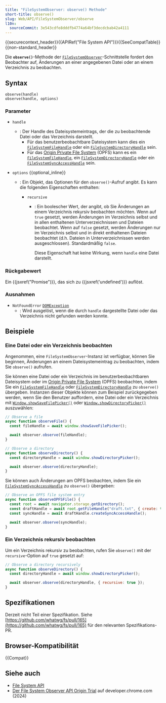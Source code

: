 ```yaml
---
title: "FileSystemObserver: observe() Methode"
short-title: observe()
slug: Web/API/FileSystemObserver/observe
l10n:
  sourceCommit: 3e543cdfe8dddfb4774a64bf3decdcbab42a4111
---
```


{{securecontext_header}}{{APIRef("File System API")}}{{SeeCompatTable}}{{non-standard_header}}

Die **`observe()`**-Methode der [`FileSystemObserver`](/de/docs/Web/API/FileSystemObserver)-Schnittstelle fordert den Beobachter auf, Änderungen an einer angegebenen Datei oder an einem Verzeichnis zu beobachten.

## Syntax

```js-nolint
observe(handle)
observe(handle, options)
```

### Parameter

- `handle`

  - : Der Handle des Dateisystemeintrags, der die zu beobachtende Datei oder das Verzeichnis darstellt.
    - Für das benutzerbeobachtbare Dateisystem kann dies ein [`FileSystemFileHandle`](/de/docs/Web/API/FileSystemFileHandle) oder ein [`FileSystemDirectoryHandle`](/de/docs/Web/API/FileSystemDirectoryHandle) sein.
    - Für das [Origin Private File System](/de/docs/Web/API/File_System_API/Origin_private_file_system) (OPFS) kann es ein [`FileSystemFileHandle`](/de/docs/Web/API/FileSystemFileHandle), ein [`FileSystemDirectoryHandle`](/de/docs/Web/API/FileSystemDirectoryHandle) oder ein [`FileSystemSyncAccessHandle`](/de/docs/Web/API/FileSystemSyncAccessHandle) sein.

- `options` {{optional_inline}}

  - : Ein Objekt, das Optionen für den `observe()`-Aufruf angibt. Es kann die folgenden Eigenschaften enthalten:

    - `recursive`

      - : Ein boolescher Wert, der angibt, ob Sie Änderungen an einem Verzeichnis rekursiv beobachten möchten. Wenn auf `true` gesetzt, werden Änderungen im Verzeichnis selbst und in allen enthaltenen Unterverzeichnissen und Dateien beobachtet. Wenn auf `false` gesetzt, werden Änderungen nur im Verzeichnis selbst und in direkt enthaltenen Dateien beobachtet (d.h. Dateien in Unterverzeichnissen werden ausgeschlossen). Standardmäßig `false`.

        Diese Eigenschaft hat keine Wirkung, wenn `handle` eine Datei darstellt.

### Rückgabewert

Ein {{jsxref("Promise")}}, das sich zu {{jsxref('undefined')}} auflöst.

### Ausnahmen

- `NotFoundError` [`DOMException`](/de/docs/Web/API/DOMException)
  - : Wird ausgelöst, wenn die durch `handle` dargestellte Datei oder das Verzeichnis nicht gefunden werden konnte.

## Beispiele

### Eine Datei oder ein Verzeichnis beobachten

Angenommen, eine `FileSystemObserver`-Instanz ist verfügbar, können Sie beginnen, Änderungen an einem Dateisystemeintrag zu beobachten, indem Sie `observe()` aufrufen.

Sie können eine Datei oder ein Verzeichnis im benutzerbeobachtbaren Dateisystem oder im [Origin Private File System](/de/docs/Web/API/File_System_API/Origin_private_file_system) (OPFS) beobachten, indem Sie ein [`FileSystemFileHandle`](/de/docs/Web/API/FileSystemFileHandle) oder [`FileSystemDirectoryHandle`](/de/docs/Web/API/FileSystemDirectoryHandle) zu `observe()` übergeben. Instanzen dieser Objekte können zum Beispiel zurückgegeben werden, wenn Sie den Benutzer auffordern, eine Datei oder ein Verzeichnis mit [`Window.showSaveFilePicker()`](/de/docs/Web/API/Window/showSaveFilePicker) oder [`Window.showDirectoryPicker()`](/de/docs/Web/API/Window/showDirectoryPicker) auszuwählen:

```js
// Observe a file
async function observeFile() {
  const fileHandle = await window.showSaveFilePicker();

  await observer.observe(fileHandle);
}

// Observe a directory
async function observeDirectory() {
  const directoryHandle = await window.showDirectoryPicker();

  await observer.observe(directoryHandle);
}
```

Sie können auch Änderungen am OPFS beobachten, indem Sie ein [`FileSystemSyncAccessHandle`](/de/docs/Web/API/FileSystemSyncAccessHandle) zu `observe()` übergeben:

```js
// Observe an OPFS file system entry
async function observeOPFSFile() {
  const root = await navigator.storage.getDirectory();
  const draftHandle = await root.getFileHandle("draft.txt", { create: true });
  const syncHandle = await draftHandle.createSyncAccessHandle();

  await observer.observe(syncHandle);
}
```

### Ein Verzeichnis rekursiv beobachten

Um ein Verzeichnis rekursiv zu beobachten, rufen Sie `observe()` mit der `recursive`-Option auf `true` gesetzt auf:

```js
// Observe a directory recursively
async function observeDirectory() {
  const directoryHandle = await window.showDirectoryPicker();

  await observer.observe(directoryHandle, { recursive: true });
}
```

## Spezifikationen

Derzeit nicht Teil einer Spezifikation. Siehe [https://github.com/whatwg/fs/pull/165](https://github.com/whatwg/fs/pull/165) für den relevanten Spezifikations-PR.

## Browser-Kompatibilität

{{Compat}}

## Siehe auch

- [File System API](/de/docs/Web/API/File_System_API)
- [Der File System Observer API Origin Trial](https://developer.chrome.com/blog/file-system-observer#stop-observing-the-file-system) auf developer.chrome.com (2024)
